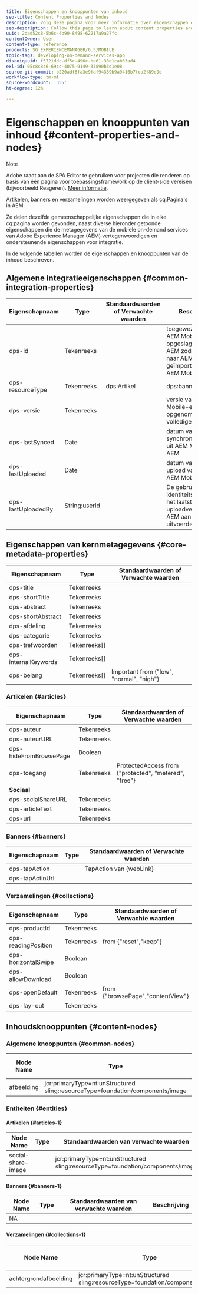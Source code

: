 ```yaml
---
title: Eigenschappen en knooppunten van inhoud
seo-title: Content Properties and Nodes
description: Volg deze pagina voor meer informatie over eigenschappen en knooppunten van inhoud.
seo-description: Follow this page to learn about content properties and nodes.
uuid: 2dad52c8-5b6c-4b90-8498-62217a9a27fc
contentOwner: User
content-type: reference
products: SG_EXPERIENCEMANAGER/6.5/MOBILE
topic-tags: developing-on-demand-services-app
discoiquuid: f5721ddc-df5c-496c-be61-38d1cab63ad4
exl-id: 05c8c846-69cc-4075-9149-33890b3d1e08
source-git-commit: b220adf6fa3e9faf94389b9a9416b7fca2f89d9d
workflow-type: tm+mt
source-wordcount: '355'
ht-degree: 12%

---
```


# Eigenschappen en knooppunten van inhoud {#content-properties-and-nodes}

>[!NOTE]
>
>Adobe raadt aan de SPA Editor te gebruiken voor projecten die renderen op basis van één pagina voor toepassingsframework op de client-side vereisen (bijvoorbeeld Reageren). [Meer informatie](/help/sites-developing/spa-overview.md).

Artikelen, banners en verzamelingen worden weergegeven als cq:Pagina&#39;s in AEM.

Ze delen dezelfde gemeenschappelijke eigenschappen die in elke cq:pagina worden gevonden, naast diverse hieronder getoonde eigenschappen die de metagegevens van de mobiele on-demand services van Adobe Experience Manager (AEM) vertegenwoordigen en ondersteunende eigenschappen voor integratie.

In de volgende tabellen worden de eigenschappen en knooppunten van de inhoud beschreven.

## Algemene integratieeigenschappen {#common-integration-properties}

| **Eigenschapnaam** | **Type** | **Standaardwaarden of Verwachte waarden** | **Beschrijving** |
|---|---|---|---|
| dps-id | Tekenreeks |  | toegewezen door AEM Mobile en opgeslagen door AEM zodra geüpload naar AEM Mobile of geïmporteerd uit AEM Mobile |
| dps-resourceType | Tekenreeks | dps:Artikel | dps:banner | dps:Verzameling | eigenschap type entiteit |
| dps-versie | Tekenreeks |  | versie van AEM Mobile-entiteit (ook opgenomen in de volledige AMM-id) |
| dps-lastSynced | Date |  | datum van laatste synchronisatie/import uit AEM Mobile naar AEM |
| dps-lastUploaded | Date |  | datum van laatste upload van AEM naar AEM Mobile |
| dps-lastUploadedBy | String:userid |  | De gebruiker van identiteitskaart die het laatste uploadverzoek van AEM aan AEM Mobile uitvoerde |

## Eigenschappen van kernmetagegevens {#core-metadata-properties}

| Eigenschapnaam | Type | Standaardwaarden of Verwachte waarden |
|--- |--- |--- |
| dps-title | Tekenreeks |  |
| dps-shortTitle | Tekenreeks |  |
| dps-abstract | Tekenreeks |  |
| dps-shortAbstract | Tekenreeks |  |
| dps-afdeling | Tekenreeks |  |
| dps-categorie | Tekenreeks |  |
| dps-trefwoorden | Tekenreeks[] |  |
| dps-internalKeywords | Tekenreeks[] |  |
| dps-belang | Tekenreeks[] | Important from {&quot;low&quot;, &quot;normal&quot;, &quot;high&quot;} |

### Artikelen {#articles}

| **Eigenschapnaam** | **Type** | **Standaardwaarden of Verwachte waarden** |
|---|---|---|
| dps-auteur | Tekenreeks |  |
| dps-auteurURL | Tekenreeks |  |
| dps-hideFromBrowsePage | Boolean |  |
| dps-toegang | Tekenreeks | ProtectedAccess from {&quot;protected&quot;, &quot;metered&quot;, &quot;free&quot;} |
| **Sociaal** |  |  |
| dps-socialShareURL | Tekenreeks |  |
| dps-articleText | Tekenreeks |  |
| dps-url | Tekenreeks |  |

### Banners {#banners}

| **Eigenschapnaam** | **Type** | **Standaardwaarden of Verwachte waarden** |
|---|---|---|
| dps-tapAction |  | TapAction van {webLink} |
| dps-tapActinUrl |  |  |

### Verzamelingen {#collections}

| Eigenschapnaam | Type | Standaardwaarden of Verwachte waarden |
|--- |--- |--- |
| dps-productId | Tekenreeks |  |
| dps-readingPosition | Tekenreeks | from {&quot;reset&quot;,&quot;keep&quot;} |
| dps-horizontalSwipe | Boolean |  |
| dps-allowDownload | Boolean |  |
| dps-openDefault | Tekenreeks | from {&quot;browsePage&quot;,&quot;contentView&quot;} |
| dps-lay-out | Tekenreeks |  |

## Inhoudsknooppunten {#content-nodes}

### Algemene knooppunten {#common-nodes}

| Node Name | Type | Standaardwaarden of Verwachte waarden | Beschrijving |
|--- |--- |--- |--- |
| afbeelding | jcr:primaryType=nt:unStructured <br> sling:resourceType=foundation/components/image |  |  |

### Entiteiten {#entities}

#### Artikelen {#articles-1}

| Node Name | Type | Standaardwaarden van verwachte waarden | Beschrijving |
|--- |--- |--- |--- |
| social-share-image |  | jcr:primaryType=nt:unStructured <br> sling:resourceType=foundation/components/image |  |

#### Banners {#banners-1}

| Node Name | Type | Standaardwaarden van verwachte waarden | Beschrijving |
|---|---|---|---|
| NA |  |  |  |

#### Verzamelingen {#collections-1}

| Node Name | Type | Standaardwaarden van verwachte waarden | Beschrijving |
|--- |--- |--- |--- |
| achtergrondafbeelding | jcr:primaryType=nt:unStructured <br> sling:resourceType=foundation/components/image |  |  |
